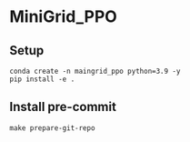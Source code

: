 # MiniGrid_PPO

## Setup

```shell
conda create -n maingrid_ppo python=3.9 -y
pip install -e .
```

## Install pre-commit

```shell
make prepare-git-repo
```
